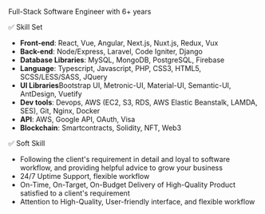 Full-Stack Software Engineer with 6+ years

✅ Skill Set
* <b>Front-end</b>: React, Vue, Angular, Next.js, Nuxt.js, Redux, Vux
* <b>Back-end</b>: Node/Express, Laravel, Code Igniter, Django
* <b>Database Libraries</b>: MySQL, MongoDB, PostgreSQL, Firebase
* <b>Language</b>: Typescript, Javascript, PHP, CSS3, HTML5, SCSS/LESS/SASS, JQuery
* <b>UI Libraries</b>Bootstrap UI, Metronic-UI, Material-UI, Semantic-UI, AntDesign, Vuetify
* <b>Dev tools</b>: Devops, AWS (EC2, S3, RDS, AWS Elastic Beanstalk, LAMDA, SES), Git, Nginx, Docker
* <b>API</b>: AWS, Google API, OAuth, Visa
* <b>Blockchain</b>: Smartcontracts, Solidity, NFT, Web3

✅ Soft Skill
* Following the client's requirement in detail and loyal to software workflow, and providing helpful advice to grow your business
* 24/7 Uptime Support, flexible workflow
* On-Time, On-Target, On-Budget Delivery of High-Quality Product satisfied to a client's requirement
* Attention to High-Quality, User-friendly interface, and flexible workflow


